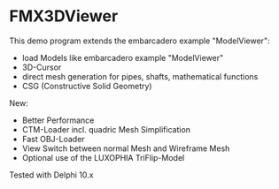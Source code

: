 # FMX3DViewer
This demo program extends the embarcadero example "ModelViewer":

- load Models like embarcadero example "ModelViewer"
- 3D-Cursor
- direct mesh generation for pipes, shafts, mathematical functions 
- CSG (Constructive Solid Geometry)

New:
- Better Performance
- CTM-Loader incl. quadric Mesh Simplification
- Fast OBJ-Loader
- View Switch between normal Mesh and Wireframe Mesh
- Optional use of the LUXOPHIA TriFlip-Model

Tested with Delphi 10.x